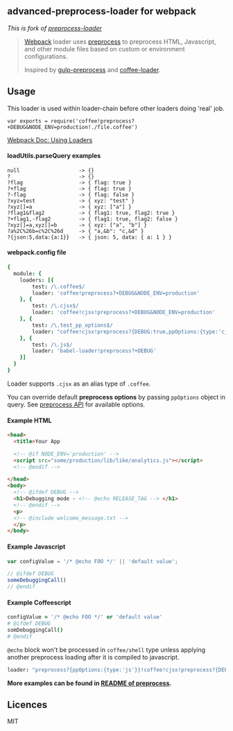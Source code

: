 ## advanced-preprocess-loader for webpack


*This is fork of [preprocess-loader](https://github.com/dearrrfish/preprocess-loader)*

> [Webpack](https://webpack.github.io) loader uses [preprocess](https://github.com/jsoverson/preprocess) to preprocess HTML, Javascript, and other module files based on custom or environment configurations.
> 
> Inspired by [gulp-preprocess](https://github.com/jas/gulp-preprocess) and [coffee-loader](https://github.com/webpack/coffee-loader). 

## Usage

This loader is used within loader-chain before other loaders doing 'real' job.

``` 
var exports = require('coffee!preprocess?+DEBUG&NODE_ENV=production!./file.coffee')

```

[Webpack Doc: Using Loaders](http://webpack.github.io/docs/using-loaders.html)

#### loadUtils.parseQuery examples

``` 
null                   -> {}
?                      -> {}
?flag                  -> { flag: true }
?+flag                 -> { flag: true }
?-flag                 -> { flag: false }
?xyz=test              -> { xyz: "test" }
?xyz[]=a               -> { xyz: ["a"] }
?flag1&flag2           -> { flag1: true, flag2: true }
?+flag1,-flag2         -> { flag1: true, flag2: false }
?xyz[]=a,xyz[]=b       -> { xyz: ["a", "b"] }
?a%2C%26b=c%2C%26d     -> { "a,&b": "c,&d" }
?{json:5,data:{a:1}}   -> { json: 5, data: { a: 1 } }
```

#### webpack.config file

``` coffeescript
{
  module: {
    loaders: [{
        test: /\.coffee$/
        loader: 'coffee!preprocess?+DEBUG&NODE_ENV=production'
    }, {
        test: /\.cjsx$/
        loader: 'coffee!cjsx!preprocess?+DEBUG&NODE_ENV=production'
    }, {
        test: /\.test_pp_options$/
        loader: "coffee!cjsx!preprocess?{DEBUG:true,ppOptions:{type:'cjsx'}}"
    }, {
        test: /\.js$/
        loader: 'babel-loader!preprocess?+DEBUG'
    }]
  }
}
```

Loader supports `.cjsx` as an alias type of `.coffee`.

You can override default **preprocess options** by passing `ppOptions` object in query.  See [preprocess API](https://github.com/jsoverson/preprocess#options) for available options.

#### Example HTML

``` html
<head>
  <title>Your App

  <!-- @if NODE_ENV='production' -->
  <script src="some/production/lib/like/analytics.js"></script>
  <!-- @endif -->

</head>
<body>
  <!-- @ifdef DEBUG -->
  <h1>Debugging mode - <!-- @echo RELEASE_TAG --> </h1>
  <!-- @endif -->
  <p>
  <!-- @include welcome_message.txt -->
  </p>
</body>
```

#### Example Javascript

``` javascript
var configValue = '/* @echo FOO */' || 'default value';

// @ifdef DEBUG
someDebuggingCall()
// @endif
```

#### Example Coffeescript

``` coffeescript
configValue = '/* @echo FOO */' or 'default value'
# @ifdef DEBUG
somDebuggingCall()
# @endif
```

`@echo`  block won't be processed in `coffee/shell` type unless applying another preprocess loading after it is compiled to javascript.

``` coffeescript
loader: "preprocess?{ppOptions:{type:'js'}}!coffee!cjsx!preprocess?{DEBUG:true,ppOptions:{type:'cjsx'}}"
```

**More examples can be found in [README of preprocess](https://github.com/jsoverson/preprocess#directive-syntax).**



## Licences

MIT
